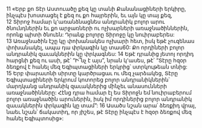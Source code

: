 11 «Երբ քո Տէր Աստուածը քեզ կը տանի Քանանացիների երկիրը, ինչպէս խոստացել է քեզ ու քո հայրերին, եւ այն կը տայ քեզ, 12 Տիրոջ համար կ՚առանձնացնես անդրանիկ բոլոր արու ծնունդներին եւ քո արջառների ու ոչխարների առաջնածիններին, որոնք պիտի ծնուեն: Դրանք բոլորը Տիրոջը կը նուիրաբերես: 13 Առաջնածին էշը կը փոխանակես ոչխարի հետ, իսկ եթէ չուզենաս փոխանակել, ապա դա փրկագին կը տաս60: Քո որդիների բոլոր անդրանիկ զաւակներին կը փրկագնես: 14 Եթէ դրանից յետոյ որդիդ հարցնի քեզ ու ասի, թէ՝ “Ի՞նչ է այս”, նրան կ՚ասես, թէ՝ “Տէրը հզօր ձեռքով է հանել մեզ Եգիպտացիների երկրից՝ ստրկութեան տնից: 15 Երբ փարաւոնի սիրտը կարծրացաւ ու մեզ չարձակեց, Տէրը Եգիպտացիների երկրում կոտորեց բոլոր անդրանիկներին՝ մարդկանց անդրանիկ զաւակներից մինչեւ անասունների առաջնածինները: Հէնց դրա համար էլ ես Տիրոջն եմ նուիրաբերում բոլոր առաջնածին արուներին, իսկ իմ որդիներից բոլոր անդրանիկ զաւակներին փրկագին կը տամ”: 16 Ասածս նշան արա՛ ձեռքիդ վրայ, նաեւ նշան՝ ճակատիդ, որ յիշես, թէ Տէրը ինչպէս է հզօր ձեռքով մեզ հանել Եգիպտոսից»:
